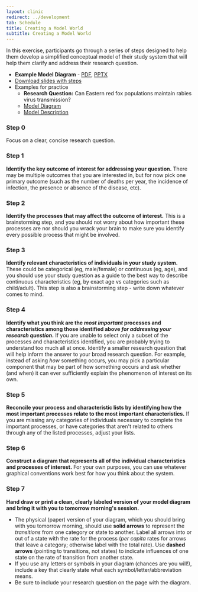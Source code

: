 ```yaml
---
layout: clinic
redirect: ../development
tab: Schedule
title: Creating a Model World
subtitle: Creating a Model World
---
```


In this exercise, participants go through a series of steps designed to help them develop a simplified conceptual model of their study system that will help them clarify and address their research question.

-   **Example Model Diagram** -  [PDF](./exampleModelDiagram.pdf), [PPTX](https://www.dropbox.com/s/j9uaanw268u0wbg/exampleModelDiagram.pptx?dl=1)
-   [Download slides with steps](./creatingAModelWorld.pdf "Creating a Model World")
- Examples for practice
    - **Research Question:** Can Eastern red fox populations maintain rabies virus transmission?
    - [Model Diagram](./practiceDiagram.pdf)
    - [Model Description](./modelDescription)

### Step 0

Focus on a clear, concise research question.

### Step 1

**Identify the key outcome of interest for addressing your question.** There may be multiple outcomes that you are interested in, but for now pick one primary outcome (such as the number of deaths per year, the incidence of infection, the presence or absence of the disease, etc).

### Step 2

**Identify the processes that may affect the outcome of interest.** This is a brainstorming step, and you should not worry about how important these processes are nor should you wrack your brain to make sure you identify every possible process that might be involved.

### Step 3

**Identify relevant characteristics of individuals in your study system.** These could be categorical (eg, male/female) or continuous (eg, age), and you should use your study question as a guide to the best way to describe continuous characteristics (eg, by exact age vs categories such as child/adult). This step is also a brainstorming step - write down whatever comes to mind.

### Step 4

**Identify what you think are the *most important* processes and characteristics among those identified above *for addressing your research question*.** If you are unable to select only a subset of the processes and characteristics identified, you are probably trying to understand too much all at once. Identify a smaller research question that will help inform the answer to your broad research question. For example, instead of asking *how* something occurs, you may pick a particular component that may be part of how something occurs and ask whether (and when) it can ever sufficiently explain the phenomenon of interest on its own.

### Step 5

**Reconcile your process and characteristic lists by identifying how the most important processes relate to the most important characteristics.** If you are missing any categories of individuals necessary to complete the important processes, or have categories that aren't related to others through any of the listed processes, adjust your lists.

### Step 6

**Construct a diagram that represents all of the individual characteristics and processes of interest.** For your own purposes, you can use whatever graphical conventions work best for how you think about the system.

### Step 7

**Hand draw or print a clean, clearly labeled version of your model diagram and bring it with you to tomorrow morning's session.**

-   The physical (paper) version of your diagram, which you should bring with you tomorrow morning, should use **solid arrows** to represent the *transitions* from one category or state to another. Label all arrows into or out of a state with the rate for the process (_per capita_ rates for arrows that leave a category; otherwise label with the total rate). Use **dashed arrows** (pointing to transitions, not states) to indicate influences of one state on the rate of transition from another state.
-   If you use any letters or symbols in your diagram (chances are you will!), include a key that clearly state what each symbol/letter/abbreviation means.
- Be sure to include your research question on the page with the diagram.

